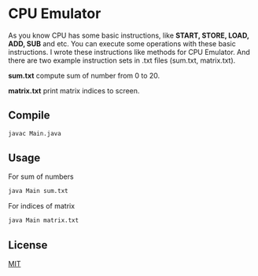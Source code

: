 # CPU Emulator
As you know CPU has some basic instructions, like <b>START, STORE, LOAD, ADD, SUB</b> and etc.
You can execute some operations with these basic instructions. I wrote these instructions like methods for CPU Emulator.
And there are two example instruction sets in .txt files (sum.txt, matrix.txt).

<b>sum.txt</b> compute sum of number from 0 to 20.

<b>matrix.txt</b> print matrix indices to screen.

## Compile
```bash
javac Main.java
```
## Usage
For sum of numbers
```bash
java Main sum.txt
 ```        
For indices of matrix
```bash
java Main matrix.txt
```


## License
[MIT](https://choosealicense.com/licenses/mit/)
